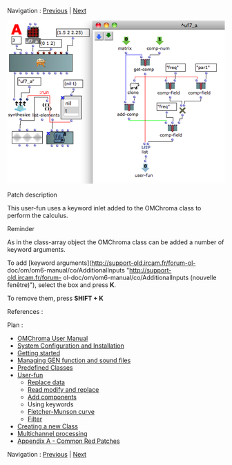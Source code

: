
Navigation : [Previous](03-Add_components "page précédente\(Add
components\)") | [Next](05-Fletcher-Munson_curve "page
suivante\(Fletcher-Munson curve\)")

![](../res/uf7_a.png)

Patch description

This user-fun uses a keyword inlet added to the OMChroma class to perform the
calculus.

Reminder

As in the class-array object the OMChroma class can be added a number of
keyword arguments.

To add [keyword arguments](http://support-old.ircam.fr/forum-ol-
doc/om/om6-manual/co/AdditionalInputs "http://support-old.ircam.fr/forum-
ol-doc/om/om6-manual/co/AdditionalInputs \(nouvelle fenêtre\)"), select
the box and press **K**.

To remove them, press **SHIFT + K**

References :

Plan :

  * [OMChroma User Manual](OMChroma)
  * [System Configuration and Installation](Installation)
  * [Getting started](Getting_Started)
  * [Managing GEN function and sound files](Managing_GEN_function_and_sound_files)
  * [Predefined Classes](Predefined_classes)
  * [User-fun](User-fun)
    * [Replace data](01-Replace_data)
    * [Read modify and replace](02-Read_modify_and_replace)
    * [Add components](03-Add_components)
    * Using keywords
    * [Fletcher-Munson curve](05-Fletcher-Munson_curve)
    * [Filter](06-Filter)
  * [Creating a new Class](Creating_a_new_Class)
  * [Multichannel processing](06-Multichannel_processing)
  * [Appendix A - Common Red Patches](A-Appendix-A_Common_red_patches)

Navigation : [Previous](03-Add_components "page précédente\(Add
components\)") | [Next](05-Fletcher-Munson_curve "page
suivante\(Fletcher-Munson curve\)")
